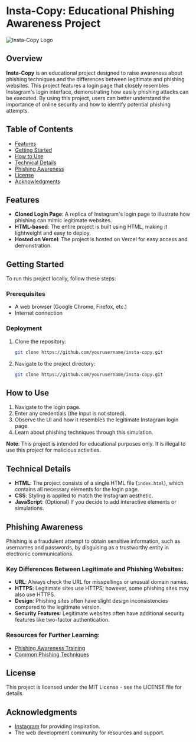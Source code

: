 # Insta-Copy: Educational Phishing Awareness Project

![Insta-Copy Logo](path_to_your_logo_image) <!-- Add a logo image path if available -->

## Overview

**Insta-Copy** is an educational project designed to raise awareness about phishing techniques and the differences between legitimate and phishing websites. This project features a login page that closely resembles Instagram's login interface, demonstrating how easily phishing attacks can be executed. By using this project, users can better understand the importance of online security and how to identify potential phishing attempts.

## Table of Contents

- [Features](#features)
- [Getting Started](#getting-started)
- [How to Use](#how-to-use)
- [Technical Details](#technical-details)
- [Phishing Awareness](#phishing-awareness)
- [License](#license)
- [Acknowledgments](#acknowledgments)

## Features

- **Cloned Login Page**: A replica of Instagram's login page to illustrate how phishing can mimic legitimate websites.
- **HTML-based**: The entire project is built using HTML, making it lightweight and easy to deploy.
- **Hosted on Vercel**: The project is hosted on Vercel for easy access and demonstration.

## Getting Started

To run this project locally, follow these steps:

### Prerequisites

- A web browser (Google Chrome, Firefox, etc.)
- Internet connection

### Deployment

1. Clone the repository:
   ```bash
   git clone https://github.com/yourusername/insta-copy.git
   
2. Navigate to the project directory:
   ```bash
   git clone https://github.com/yourusername/insta-copy.git

## How to Use

1. Navigate to the login page.
2. Enter any credentials (the input is not stored).
3. Observe the UI and how it resembles the legitimate Instagram login page.
4. Learn about phishing techniques through this simulation.

**Note**: This project is intended for educational purposes only. It is illegal to use this project for malicious activities.

## Technical Details

- **HTML**: The project consists of a single HTML file (`index.html`), which contains all necessary elements for the login page.
- **CSS**: Styling is applied to match the Instagram aesthetic.
- **JavaScript**: (Optional) If you decide to add interactive elements or simulations.

## Phishing Awareness

Phishing is a fraudulent attempt to obtain sensitive information, such as usernames and passwords, by disguising as a trustworthy entity in electronic communications.

### Key Differences Between Legitimate and Phishing Websites:

- **URL**: Always check the URL for misspellings or unusual domain names.
- **HTTPS**: Legitimate sites use HTTPS; however, some phishing sites may also use HTTPS.
- **Design**: Phishing sites often have slight design inconsistencies compared to the legitimate version.
- **Security Features**: Legitimate websites often have additional security features like two-factor authentication.

### Resources for Further Learning:

- [Phishing Awareness Training](https://www.phishingtraining.com)
- [Common Phishing Techniques](https://www.phishingtechniques.com)

## License

This project is licensed under the MIT License - see the LICENSE file for details.

## Acknowledgments

- [Instagram](https://www.instagram.com) for providing inspiration.
- The web development community for resources and support.

